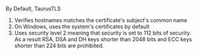 By Default, TaurusTLS 

1. Verifies hostnames matches the certificate's subject's common name
2. On Windows, uses the system's certificates by default
3. Uses security level 2 meaning that security is set to 112 bits of security. As a result RSA, DSA and DH keys shorter than 2048 bits and ECC keys shorter than 224 bits are prohibited. 
